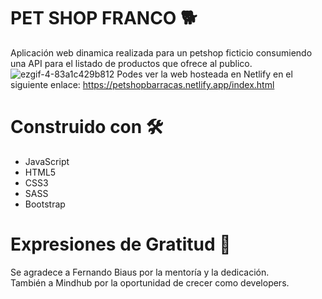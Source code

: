 # PET SHOP FRANCO 🐕
Aplicación web dinamica realizada para un petshop ficticio consumiendo una API para el listado de productos que ofrece al publico.
![ezgif-4-83a1c429b812](https://user-images.githubusercontent.com/66225450/121469903-ade87400-c993-11eb-8a0a-067f24800c6d.gif)
Podes ver la web hosteada en Netlify en el siguiente enlace: https://petshopbarracas.netlify.app/index.html
# Construido con 🛠️
- JavaScript
- HTML5 
- CSS3
- SASS
- Bootstrap

# Expresiones de Gratitud 🎁
Se agradece a Fernando Biaus por la mentoría y la dedicación. <br/>
También a Mindhub por la oportunidad de crecer como developers.
